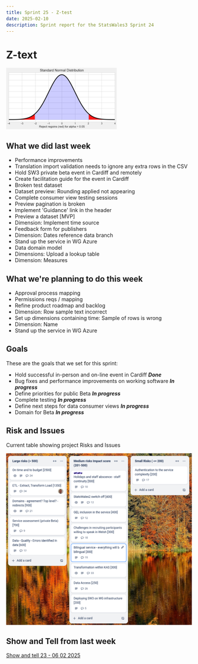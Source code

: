 ```yaml
---
title: Sprint 25 - Z-test  
date: 2025-02-10
description: Sprint report for the StatsWales3 Sprint 24 
---
```


Z-text
=============

![Z-test](Zhypothesis.png)

What we did last week
------------------------
- Performance improvements
- Translation import validation needs to ignore any extra rows in the CSV
- Hold SW3 private beta event in Cardiff and remotely
- Create facilitation guide for the event in Cardiff
- Broken test dataset
- Dataset preview: Rounding applied not appearing
- Complete consumer view testing sessions
- Preview pagination is broken
- Implement 'Guidance' link in the header
- Preview a dataset [MVP]
- Dimension: Implement time source
- Feedback form for publishers
- Dimension: Dates reference data branch
- Stand up the service in WG Azure
- Data domain model
- Dimensions: Upload a lookup table
- Dimension: Measures

What we're planning to do this week
-----------------------------------

- Approval process mapping
- Permissions reqs / mapping
- Refine product roadmap and backlog
- Dimension: Row sample text incorrect
- Set up dimensions containing time: Sample of rows is wrong
- Dimension: Name
- Stand up the service in WG Azure

Goals
-----------------------------------

These are the goals that we set for this sprint:

- Hold successful in-person and on-line event in Cardiff <span class="badge bg-success">_**Done**_</span> 
- Bug fixes and performance improvements on working software <span class="badge bg-info">_**In progress**_</span>
- Define priorities for public Beta <span class="badge bg-info">_**In progress**_</span>
- Complete testing <span class="badge bg-info">_**In progress**_</span>
- Define next steps for data consumer views <span class="badge bg-info">_**In progress**_</span>
- Domain for Beta <span class="badge bg-info">_**In progress**_</span>

Risk and Issues
-------------------------------

Current table showing project Risks and Issues

![Risks and Issues](RisksBoard20250210.png)

Show and Tell from last week
----------------------------

[Show and tell 23 - 06 02 2025](https://drive.google.com/file/d/1VIuKiiOxv0v0fFMTJfcVDftiLi5n23WK/view?usp=sharing)



